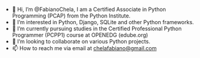 - 👋 Hi, I’m @FabianoChela, I am a Certified Associate in Python Programming (PCAP) from the Python Institute.
- 👀 I’m interested in Python, Django, SQLite and other Python frameworks.
- 🌱 I’m currently pursuing studies in the Certified Professional Python Programmer (PCPP1) course at OPENEDG (edube.org)
- 💞️ I’m looking to collaborate on various Python projects.
- 📫 How to reach me via email at chelafabiano@gmail.com

<!---
FabianoChela/FabianoChela is a ✨ special ✨ repository because its `README.md` (this file) appears on your GitHub profile.
You can click the Preview link to take a look at your changes.
--->
